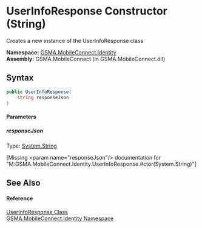 UserInfoResponse Constructor (String)
=====================================
Creates a new instance of the UserInfoResponse class

**Namespace:** [GSMA.MobileConnect.Identity][1]  
**Assembly:** GSMA.MobileConnect (in GSMA.MobileConnect.dll)

Syntax
------

```csharp
public UserInfoResponse(
	string responseJson
)
```

#### Parameters

##### *responseJson*
Type: [System.String][2]  

[Missing &lt;param name="responseJson"/> documentation for "M:GSMA.MobileConnect.Identity.UserInfoResponse.#ctor(System.String)"]



See Also
--------

#### Reference
[UserInfoResponse Class][3]  
[GSMA.MobileConnect.Identity Namespace][1]  

[1]: ../README.md
[2]: http://msdn.microsoft.com/en-us/library/s1wwdcbf
[3]: README.md
[4]: ../../_icons/Help.png